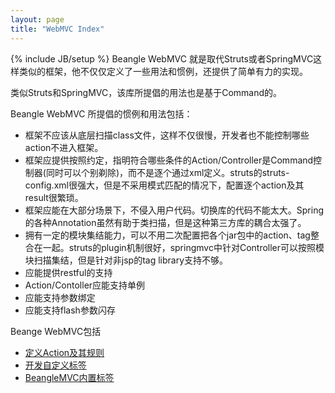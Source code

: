 ```yaml
---
layout: page
title: "WebMVC Index"
---
```

{% include JB/setup %}
Beangle WebMVC 就是取代Struts或者SpringMVC这样类似的框架，他不仅仅定义了一些用法和惯例，还提供了简单有力的实现。 

类似Struts和SpringMVC，该库所提倡的用法也是基于Command的。

Beangle WebMVC 所提倡的惯例和用法包括：

* 框架不应该从底层扫描class文件，这样不仅很慢，开发者也不能控制哪些action不进入框架。
* 框架应提供按照约定，指明符合哪些条件的Action/Controller是Command控制器(同时可以个别剃除)，而不是逐个通过xml定义。struts的struts-config.xml很强大，但是不采用模式匹配的情况下，配置逐个action及其result很繁琐。
* 框架应能在大部分场景下，不侵入用户代码。切换库的代码不能太大。Spring的各种Annotation虽然有助于类扫描，但是这种第三方库的耦合太强了。
* 拥有一定的模块集结能力，可以不用二次配置把各个jar包中的action、tag整合在一起。struts的plugin机制很好，springmvc中针对Controller可以按照模块扫描集结，但是针对非jsp的tag library支持不够。
* 应能提供restful的支持
* Action/Contoller应能支持单例
* 应能支持参数绑定
* 应能支持flash参数闪存

Beange WebMVC包括

* [定义Action及其规则](/webmvc/usage.html)
* [开发自定义标签](/webmvc/tag-model.html)
* [BeangleMVC内置标签](/webmvc/tags.html)

